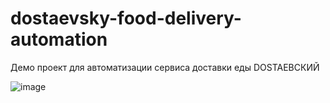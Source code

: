 # dostaevsky-food-delivery-automation
Демо проект для автоматизации сервиса доставки еды DOSTAЕВСКИЙ

![image](https://github.com/GermanMalykh/dostaevsky-food-delivery-automation/assets/108834841/40dc4a89-5f66-4a26-ba5d-d26a506ead46)

